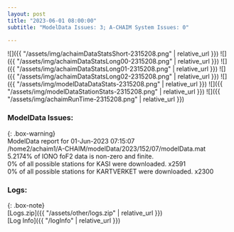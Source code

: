 ```yaml
---
layout: post
title: "2023-06-01 08:00:00"
subtitle: "ModelData Issues: 3; A-CHAIM System Issues: 0"

---
```


![]({{ "/assets/img/achaimDataStatsShort-2315208.png" | relative_url }})
![]({{ "/assets/img/achaimDataStatsLong00-2315208.png" | relative_url }})
![]({{ "/assets/img/achaimDataStatsLong01-2315208.png" | relative_url }})
![]({{ "/assets/img/achaimDataStatsLong02-2315208.png" | relative_url }})
![]({{ "/assets/img/modelDataDataStats-2315208.png" | relative_url }})
![]({{ "/assets/img/modelDataStationStats-2315208.png" | relative_url }})
![]({{ "/assets/img/achaimRunTime-2315208.png" | relative_url }})


### ModelData Issues:  
  
{: .box-warning}  
 ModelData report for 01-Jun-2023 07:15:07   
 /home2/achaim1/A-CHAIM/modelData/2023/152/07/modelData.mat   
 5.2174% of IONO foF2 data is non-zero and finite.   
 0% of all possible stations for KASI were downloaded. x2591   
 0% of all possible stations for KARTVERKET were downloaded. x2300   
  


### Logs:  
  
{: .box-note}  
[Logs.zip]({{ "/assets/other/logs.zip" | relative_url }})  
[Log Info]({{ "/logInfo" | relative_url }})  

